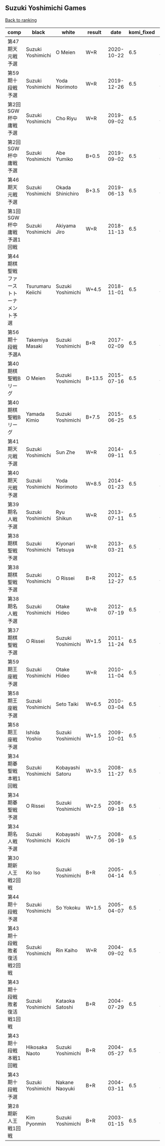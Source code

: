 ## Suzuki Yoshimichi Games

[Back to ranking](index.md)




| **comp** | **black** | **white** | **result** | **date** | **komi_fixed** | **kifu** | 
| --- | --- | --- | --- | --- | --- | --- |
| 第47期天元戦予選 | Suzuki Yoshimichi | O Meien | W+R | 2020-10-22 | 6.5 | [Kifu](https://kifudepot.net/kifucontents.php?id=TlN27JmB8cz5fu7s7A4eIw%3D%3D) | 
| 第59期十段戦予選 | Suzuki Yoshimichi | Yoda Norimoto | W+R | 2019-12-26 | 6.5 | [Kifu](https://kifudepot.net/kifucontents.php?id=9PfNxo8Sb4g8ZdiPX0TCHA%3D%3D) | 
| 第2回SGW杯中庸戦予選 | Suzuki Yoshimichi | Cho Riyu | W+R | 2019-09-02 | 6.5 | [Kifu](https://kifudepot.net/kifucontents.php?id=tK%2FSY%2FdV0%2BqwnQJomiwrlQ%3D%3D) | 
| 第2回SGW杯中庸戦予選 | Suzuki Yoshimichi | Abe Yumiko | B+0.5 | 2019-09-02 | 6.5 | [Kifu](https://kifudepot.net/kifucontents.php?id=RXqTULEUvf2FW%2FV6aAytyA%3D%3D) | 
| 第46期天元戦予選 | Suzuki Yoshimichi | Okada Shinichiro | B+3.5 | 2019-06-13 | 6.5 | [Kifu](https://kifudepot.net/kifucontents.php?id=IglpSKsNnzX1ytEXkcSQEQ%3D%3D) | 
| 第1回SGW杯中庸戦予選1回戦 | Suzuki Yoshimichi | Akiyama Jiro | W+R | 2018-11-13 | 6.5 | [Kifu](https://kifudepot.net/kifucontents.php?id=BSqp0y1y2hVYgiM7utj4NQ%3D%3D) | 
| 第44期棋聖戦ファーストトーナメント予選 | Tsurumaru Keiichi | Suzuki Yoshimichi | W+4.5 | 2018-11-01 | 6.5 | [Kifu](https://kifudepot.net/kifucontents.php?id=bjL8OvDXnrbdD4547Hxn4g%3D%3D) | 
| 第56期十段戦　予選A | Takemiya Masaki | Suzuki Yoshimichi | B+R | 2017-02-09 | 6.5 | [Kifu](https://kifudepot.net/kifucontents.php?id=PNepAdoEjp2mHnsCV%2BSp2A%3D%3D) | 
| 第40期棋聖戦Bリーグ | O Meien | Suzuki Yoshimichi | B+13.5 | 2015-07-16 | 6.5 | [Kifu](https://kifudepot.net/kifucontents.php?id=d0w5zhMefnOqaPQnj0BL6g%3D%3D) | 
| 第40期棋聖戦Bリーグ | Yamada Kimio | Suzuki Yoshimichi | B+7.5 | 2015-06-25 | 6.5 | [Kifu](https://kifudepot.net/kifucontents.php?id=fGwweg%2B8m7fxaciCsqwzGA%3D%3D) | 
| 第41期天元戦予選 | Suzuki Yoshimichi | Sun Zhe | W+R | 2014-09-11 | 6.5 | [Kifu](https://kifudepot.net/kifucontents.php?id=eSLNqObAVd9vOny1Rn%2Bqww%3D%3D) | 
| 第40期天元戦予選 | Suzuki Yoshimichi | Yoda Norimoto | W+8.5 | 2014-01-23 | 6.5 | [Kifu](https://kifudepot.net/kifucontents.php?id=c6FJl4EN3Gc36lD9nj8Mwg%3D%3D) | 
| 第39期名人戦予選 | Suzuki Yoshimichi | Ryu Shikun | W+R | 2013-07-11 | 6.5 | [Kifu](https://kifudepot.net/kifucontents.php?id=FGb9nVJX3Wb4%2Be1ICwuLwg%3D%3D) | 
| 第38期棋聖戦予選 | Suzuki Yoshimichi | Kiyonari Tetsuya | W+R | 2013-03-21 | 6.5 | [Kifu](https://kifudepot.net/kifucontents.php?id=zCLJK9p3uPMCXJCBUYJ49g%3D%3D) | 
| 第38期棋聖戦予選 | Suzuki Yoshimichi | O Rissei | B+R | 2012-12-27 | 6.5 | [Kifu](https://kifudepot.net/kifucontents.php?id=IcIowbD%2FwT2bovWk4akFyA%3D%3D) | 
| 第38期名人戦予選 | Suzuki Yoshimichi | Otake Hideo | W+R | 2012-07-19 | 6.5 | [Kifu](https://kifudepot.net/kifucontents.php?id=hyOk0ae54hUC5XH59Xfy0Q%3D%3D) | 
| 第37期棋聖戦予選 | O Rissei | Suzuki Yoshimichi | W+1.5 | 2011-11-24 | 6.5 | [Kifu](https://kifudepot.net/kifucontents.php?id=w9ucVfv5o7%2BSVzDbyZMdkA%3D%3D) | 
| 第59期王座戦予選 | Suzuki Yoshimichi | Otake Hideo | W+R | 2010-11-04 | 6.5 | [Kifu](https://kifudepot.net/kifucontents.php?id=y4jdCg3UsMxcu1e2X2HEfA%3D%3D) | 
| 第58期王座戦予選 | Suzuki Yoshimichi | Seto Taiki | W+6.5 | 2010-03-04 | 6.5 | [Kifu](https://kifudepot.net/kifucontents.php?id=L9y%2BMrUOC0E10jAwzYp2gg%3D%3D) | 
| 第58期王座戦予選 | Ishida Yoshio | Suzuki Yoshimichi | W+1.5 | 2009-10-01 | 6.5 | [Kifu](https://kifudepot.net/kifucontents.php?id=NwqqY%2BkRXFTEtHHwZFMdDw%3D%3D) | 
| 第34期碁聖戦本戦1回戦 | Suzuki Yoshimichi | Kobayashi Satoru | W+3.5 | 2008-11-27 | 6.5 | [Kifu](https://kifudepot.net/kifucontents.php?id=QHAhEiuKqtWSA1q%2FkUffzw%3D%3D) | 
| 第34期碁聖戦予選 | O Rissei | Suzuki Yoshimichi | W+2.5 | 2008-09-18 | 6.5 | [Kifu](https://kifudepot.net/kifucontents.php?id=HcIEtbWe%2FC0%2Fsav2H1CySg%3D%3D) | 
| 第34期名人戦予選 | Suzuki Yoshimichi | Kobayashi Koichi | W+7.5 | 2008-06-19 | 6.5 | [Kifu](https://kifudepot.net/kifucontents.php?id=uJ9ZyXK8tiqTPrFW%2Fc9pPw%3D%3D) | 
| 第30期新人王戦2回戦 | Ko Iso | Suzuki Yoshimichi | B+R | 2005-04-14 | 6.5 | [Kifu](https://kifudepot.net/kifucontents.php?id=kV69GI%2BbIN30zLcIeixwHA%3D%3D) | 
| 第44期十段戦予選 | Suzuki Yoshimichi | So Yokoku | W+1.5 | 2005-04-07 | 6.5 | [Kifu](https://kifudepot.net/kifucontents.php?id=uL49%2BwO04FMKwisjnQkmOg%3D%3D) | 
| 第43期十段戦敗者復活戦2回戦 | Suzuki Yoshimichi | Rin Kaiho | W+R | 2004-09-02 | 6.5 | [Kifu](https://kifudepot.net/kifucontents.php?id=XUQ%2BtxueGvoB6vXQVCEhsQ%3D%3D) | 
| 第43期十段戦敗者復活戦1回戦 | Suzuki Yoshimichi | Kataoka Satoshi | B+R | 2004-07-29 | 6.5 | [Kifu](https://kifudepot.net/kifucontents.php?id=Qqz7AG546gq5TCtx4fLs0A%3D%3D) | 
| 第43期十段戦本戦1回戦 | Hikosaka Naoto | Suzuki Yoshimichi | B+R | 2004-05-27 | 6.5 | [Kifu](https://kifudepot.net/kifucontents.php?id=Jcx20G%2Fafp3STi9QKKNfgQ%3D%3D) | 
| 第43期十段戦予選 | Suzuki Yoshimichi | Nakane Naoyuki | B+R | 2004-03-11 | 6.5 | [Kifu](https://kifudepot.net/kifucontents.php?id=oeVbGfCdtbWcydZtfRfkLA%3D%3D) | 
| 第28期新人王戦1回戦 | Kim Pyonmin | Suzuki Yoshimichi | B+R | 2003-01-15 | 6.5 | [Kifu](https://kifudepot.net/kifucontents.php?id=ryrJf9UgL80z%2FP%2BKion0NQ%3D%3D) |




